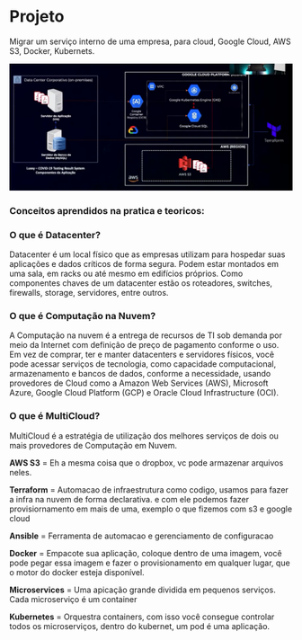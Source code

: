 # Projeto
<p>Migrar um serviço interno de uma empresa, para cloud, Google Cloud, AWS S3, Docker, Kubernets.</p>
<img src="https://github.com/eduardonk9999/Cloud/blob/master/banner.png"/>


<h3>Conceitos aprendidos na pratica e teoricos:</h3>

### **O que é Datacenter?**

Datacenter é um local físico que as empresas utilizam para hospedar suas aplicações e dados críticos de forma segura. Podem estar montados em uma sala, em racks ou até mesmo em edifícios próprios. Como componentes chaves de um datacenter estão os roteadores, switches, firewalls, storage, servidores, entre outros.

### **O que é Computação na Nuvem?**

A Computação na nuvem é a entrega de recursos de TI sob demanda por meio da Internet com definição de preço de pagamento conforme o uso. Em vez de comprar, ter e manter datacenters e servidores físicos, você pode acessar serviços de tecnologia, como capacidade computacional, armazenamento e bancos de dados, conforme a necessidade, usando provedores de Cloud como a Amazon Web Services (AWS), Microsoft Azure, Google Cloud Platform (GCP) e Oracle Cloud Infrastructure (OCI).

### **O que é MultiCloud?**

MultiCloud é a estratégia de utilização dos melhores serviços de dois ou mais provedores de Computação em Nuvem.

**AWS S3** = Eh a mesma coisa que o dropbox, vc pode armazenar arquivos neles.

**Terraform** = Automacao de infraestrutura como codigo, usamos para fazer a infra na nuvem de forma declarativa. e com ele podemos fazer provisiornamento em mais de uma, exemplo o que fizemos com s3 e google cloud

**Ansible** = Ferramenta de automacao e gerenciamento de configuracao

**Docker** = Empacote sua aplicação, coloque dentro de uma imagem, você pode pegar essa imagem e fazer o provisionamento em qualquer lugar, que o motor do docker esteja disponível.

**Microservices** = Uma apicação grande dividida em pequenos serviços. Cada microserviço é um container

**Kubernetes** = Orquestra containers, com isso você consegue controlar todos os microserviços,
dentro do kubernet, um pod é uma aplicação.
